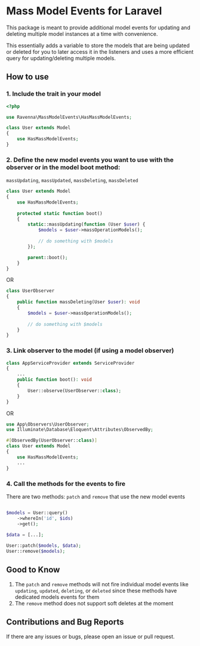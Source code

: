 # Mass Model Events for Laravel

This package is meant to provide additional model events for updating and deleting multiple model instances at a time with convenience.

This essentially adds a variable to store the models that are being updated or deleted for you to later access it in the listeners and uses a more efficient query for updating/deleting multiple models.

## How to use

### 1. Include the trait in your model

```php
<?php

use Ravenna\MassModelEvents\HasMassModelEvents;

class User extends Model
{
    use HasMassModelEvents;
}
```

### 2. Define the new model events you want to use with the observer or in the model boot method:
`massUpdating`, `massUpdated`, `massDeleting`, `massDeleted`

```php
class User extends Model
{
    use HasMassModelEvents;
    
    protected static function boot()
    {
        static::massUpdating(function (User $user) {
            $models = $user->massOperationModels();
            
            // do something with $models
        });

        parent::boot();
    }
}

```
OR
```php
class UserObserver
{
    public function massDeleting(User $user): void
    {
        $models = $user->massOperationModels();
        
        // do something with $models
    }
}
```

### 3. Link observer to the model (if using a model observer)
```php
class AppServiceProvider extends ServiceProvider
{
    ...
    public function boot(): void
    {
        User::observe(UserObserver::class);
    }
}
```
OR
```php
use App\Observers\UserObserver;
use Illuminate\Database\Eloquent\Attributes\ObservedBy;

#[ObservedBy(UserObserver::class)]
class User extends Model
{
    use HasMassModelEvents;
    ...
}
```

### 4. Call the methods for the events to fire

There are two methods: `patch` and `remove` that use the new model events

```php

$models = User::query()
    ->whereIn('id', $ids)
    ->get();
 
$data = [...];

User::patch($models, $data);
User::remove($models);
```

## Good to Know

1. The `patch` and `remove` methods will not fire individual model events like `updating`, `updated`, `deleting`, or `deleted` since these methods have dedicated models events for them
2. The `remove` method does not support soft deletes at the moment

## Contributions and Bug Reports

If there are any issues or bugs, please open an issue or pull request.
